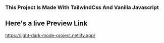 ### This Project Is Made With TailwindCss And Vanilla Javascript
## Here's a live Preview Link 
https://light-dark-mode-project.netlify.app/
